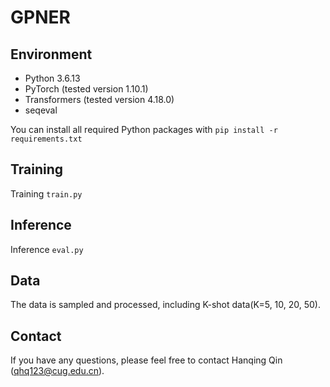 # GPNER


## Environment
- Python 3.6.13
- PyTorch (tested version 1.10.1)
- Transformers (tested version 4.18.0)
- seqeval

You can install all required Python packages with `pip install -r requirements.txt`



## Training

Training ```train.py```


## Inference

Inference ```eval.py```


## Data

The data is sampled and processed, including K-shot data(K=5, 10, 20, 50).


## Contact

If you have any questions, please feel free to contact Hanqing Qin
(<qhq123@cug.edu.cn>).